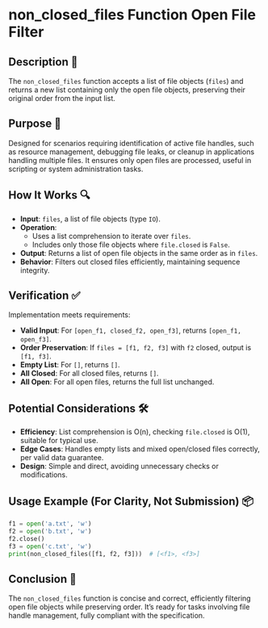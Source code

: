 # non_closed_files Function Open File Filter

## Description 📝

The `non_closed_files` function accepts a list of file objects (`files`) and returns a new list containing only the open file objects, preserving their original order from the input list.

## Purpose 🎯

Designed for scenarios requiring identification of active file handles, such as resource management, debugging file leaks, or cleanup in applications handling multiple files.
It ensures only open files are processed, useful in scripting or system administration tasks.

## How It Works 🔍

-   **Input**: `files`, a list of file objects (type `IO`).
-   **Operation**:
    -   Uses a list comprehension to iterate over `files`.
    -   Includes only those file objects where `file.closed` is `False`.
-   **Output**: Returns a list of open file objects in the same order as in `files`.
-   **Behavior**: Filters out closed files efficiently, maintaining sequence integrity.

## Verification ✅

Implementation meets requirements:

-   **Valid Input**: For `[open_f1, closed_f2, open_f3]`, returns `[open_f1, open_f3]`.
-   **Order Preservation**: If `files = [f1, f2, f3]` with `f2` closed, output is `[f1, f3]`.
-   **Empty List**: For `[]`, returns `[]`.
-   **All Closed**: For all closed files, returns `[]`.
-   **All Open**: For all open files, returns the full list unchanged.

## Potential Considerations 🛠️

-   **Efficiency**: List comprehension is O(n), checking `file.closed` is O(1), suitable for typical use.
-   **Edge Cases**: Handles empty lists and mixed open/closed files correctly, per valid data guarantee.
-   **Design**: Simple and direct, avoiding unnecessary checks or modifications.

## Usage Example (For Clarity, Not Submission) 📦

```python
f1 = open('a.txt', 'w')
f2 = open('b.txt', 'w')
f2.close()
f3 = open('c.txt', 'w')
print(non_closed_files([f1, f2, f3]))  # [<f1>, <f3>]
```

## Conclusion 🚀

The `non_closed_files` function is concise and correct, efficiently filtering open file objects while preserving order.
It’s ready for tasks involving file handle management, fully compliant with the specification.
